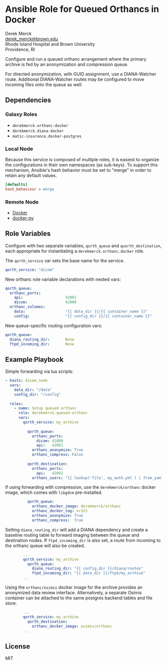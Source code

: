 Ansible Role for Queued Orthancs in Docker
===================================

Derek Merck  
<derek_merck@brown.edu>  
Rhode Island Hospital and Brown University  
Providence, RI  

Configure and run a queued orthanc arrangement where the primary archive is fed by an anonymization and compression queue.

For directed anonymization, with GUID assignment, use a DIANA-Watcher route.  Additional DIANA-Watcher routes may be configured to move incoming files onto the queue as well.


Dependencies
------------

### Galaxy Roles

- `derekmerck.orthanc-docker`
- `derekmerck.diana-docker`
- `matic-insurance.docker-postgres`

### Local Node

Because this service is composed of multiple roles, it is easiest to organize the configurations in their own namespaces (as sub-keys).  To support this mechanism, Ansible's hash behavior must be set to "merge" in order to retain any default values.

```ini
[defaults]
hash_behaviour = merge
```

### Remote Node

- [Docker][]
- [docker-py][]

[Docker]: https://www.docker.com
[docker-py]: https://docker-py.readthedocs.io

Role Variables
--------------

Configure with two separate variables, `qorth_queue` and `quorth_destination`, each appropriate for instantiating a `derekmerck.orthanc.docker` role.

The `qorth_service` var sets the base name for the service.

```yaml
qorth_service: "dicom"
```

New orthanc role variable declarations with nested vars:

```yaml
qorth_queue:
  orthanc_ports:
    api:                   42001
    dicom:                 42000
  orthanc_volumes:
    data:                  "{{ data_dir }}/{{ container_name }}"
    config:                "{{ config_dir }}/{{ container_name }}"
```

New queue-specific routing configuration vars:
```yaml
qorth_queue:
  diana_routing_dir:       None
  ftpd_incoming_dir:       None
```

Example Playbook
----------------

Simple forwarding via lua scripts:

```yaml
- hosts: dicom_node
  vars:
    data_dir: "/data"
    config_dir: "/config"
    
  roles:
    - name: Setup queued orthanc
      role: derekmerck.queued-orthanc
      vars:
        qorth_service: my_archive
        
          qorth_queue:
            orthanc_ports:
              dicom: 42000
              api:   42001
            orthanc_anonymize: True
            orthanc_compress: False
            
          qorth_destination:
            orthanc_ports:
              api:   42002
            orthanc_users: "{{ lookup('file', my_auth.yml ) | from_yaml | select( qorth_service ) }}"
```

If using forwarding with compression, use the `derekmerck/orthanc` docker image, which comes with `libgdcm` pre-installed.

```yaml
          qorth_queue:
            orthanc_docker_image: derekmerck/orthanc
            orthanc_docker_tag: or321
            orthanc_anonymize: True
            orthanc_compress:  True
```


Setting `diana_routing_dir` will add a DIANA dependency and create a baseline routing table to forward imaging between the queue and destination nodes.  If `ftpd_incoming_dir` is also set, a route from incoming to the orthanc queue will also be created.

```yaml
        ...
        qorth_service: my_archive
          qorth_queue:
            diana_routing_dir: "{{ config_dir }}/diana/routes"
            ftpd_incoming_dir: "{{ data_dir }}/ftpd/my_archive"
        ...
```


Using the `orthanc/osimis` docker image for the archive provides an anonymized data review interface.  Alternatively, a separate Osimis container can be attached to the same postgres backend tables and file store.

```yaml
        ...
        qorth_service: my_archive
          qorth_destination:
            orthanc_docker_image: osimis/orthanc
        ...
```



License
-------

MIT
